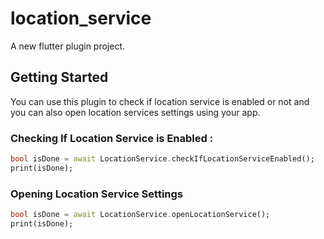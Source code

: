 
# location_service  
  
A new flutter plugin project.  
  
## Getting Started  
  
You can use this plugin to check if location service is enabled or not and you can also open location services settings using your app.  
  
### Checking If Location Service is Enabled :  
```dart
bool isDone = await LocationService.checkIfLocationServiceEnabled();  
print(isDone);
```
### Opening Location Service Settings
```dart
bool isDone = await LocationService.openLocationService();  
print(isDone);
```